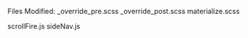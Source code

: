 
Files Modified:
_override_pre.scss
_override_post.scss
materialize.scss

scrollFire.js
sideNav.js

